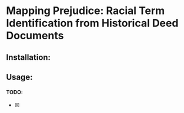 # Mapping Prejudice: Racial Term Identification from Historical Deed Documents

## Installation:

## Usage:

#### TODO:
- [x]